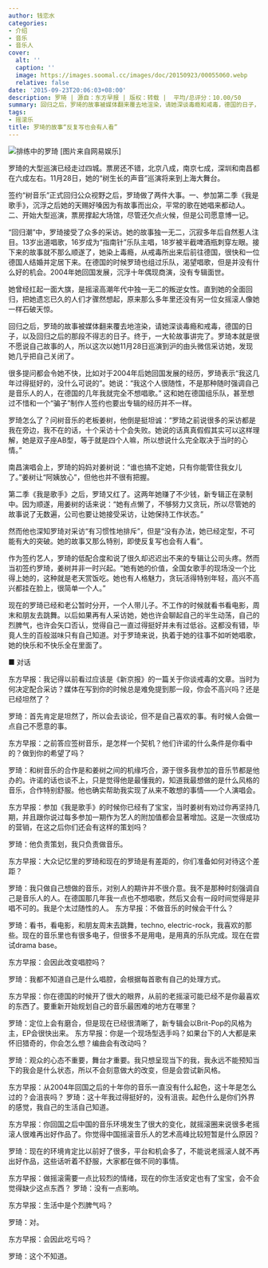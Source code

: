```yaml
---
author: 钱恋水
categories:
- 介绍
- 音乐
- 音乐人
cover:
  alt: ''
  caption: ''
  image: https://images.soomal.cc/images/doc/20150923/00055060.webp
  relative: false
date: '2015-09-23T20:06:03+08:00'
description: 罗琦 | 源自：东方早报 | 版权：转载 |  平均/总评分：10.00/50
summary: 回归之后，罗琦的故事被媒体翻来覆去地渲染，请她深谈毒瘾和戒毒，德国的日子，以及回归之后的那段不得志的日子。终于，一大轮故事讲完了。罗琦本就是很不愿说自己故事的人，所以这次以她11月28日巡演到沪的由头微信采访她，发现她几乎把自己关闭了……
tags:
- 摇滚乐
title: 罗琦的故事“反复写也会有人看”
---
```


![排练中的罗琦 [图片来自网易娱乐]](https://images.soomal.cc/images/doc/20150923/00055060.webp)





罗琦的大型巡演已经走过四城。票房还不错，北京八成，南京七成，深圳和南昌都在六成左右。11月28日，她的“树生长的声音”巡演将来到上海大舞台。

签约“树音乐”正式回归公众视野之后，罗琦做了两件大事。一、参加第二季《我是歌手》，沉浮之后她的天赐好嗓因为有故事而出众，平常的歌在她唱来都动人。二、开始大型巡演，票房撑起大场馆，尽管还欠点火候，但是公司愿意博一记。

“回归潮”中，罗琦接受了众多的采访。她的故事独一无二，沉寂多年后自然惹人注目。13岁出道唱歌，16岁成为“指南针”乐队主唱，18岁被半截啤酒瓶刺穿左眼。接下来的故事就不那么顺遂了，她染上毒瘾，从戒毒所出来后前往德国，很快和一位德国人结婚并定居下来。在德国的时候罗琦也组过乐队，渴望唱歌，但是并没有什么好的机会。2004年她回国发展，沉浮十年偶现商演，没有专辑面世。

她曾经扛起一面大旗，是摇滚高潮年代中独一无二的叛逆女性。直到她的全面回归，把她遗忘已久的人们才骤然想起，原来那么多年里还没有另一位女摇滚人像她一样石破天惊。

回归之后，罗琦的故事被媒体翻来覆去地渲染，请她深谈毒瘾和戒毒，德国的日子，以及回归之后的那段不得志的日子。终于，一大轮故事讲完了。罗琦本就是很不愿说自己故事的人，所以这次以她11月28日巡演到沪的由头微信采访她，发现她几乎把自己关闭了。

很多提问都会令她不快，比如对于2004年后她回国发展的经历，罗琦表示“我这几年过得挺好的，没什么可说的”。她说：“我这个人很随性，不是那种随时强调自己是音乐人的人，在德国的几年我就完全不想唱歌。”
这和她在德国组乐队，甚至想过不惜和一个“骗子”制作人签约也要出专辑的经历并不一样。

罗琦怎么了？问树音乐的老板姜树，他倒是挺坦诚：“罗琦之前说很多的采访都是我在旁边，我不在的话，十个采访十个会失败。她说的话真真假假其实可以这样理解，她是双子座AB型，等于就是四个人嘛，所以想说什么完全取决于当时的心情。”

南昌演唱会上，罗琦的妈妈对姜树说：“谁也搞不定她，只有你能管住我女儿了。”姜树让“阿姨放心”，但他也并不很有把握。

第二季《我是歌手》之后，罗琦又红了。这两年她赚了不少钱，新专辑正在录制中。因为顺遂，用姜树的话来说：“她有点懒了，不够努力又贪玩，所以尽管她的故事说了无数遍，公司也要让她接受采访，让她保持工作状态。”

然而他也深知罗琦对采访“有习惯性地排斥”，但是“没有办法，她已经定型，不可能有大的突破。她的故事又那么特别，即使反复写也会有人看”。

作为签约艺人，罗琦的低配合度和说了很久却迟迟出不来的专辑让公司头疼。然而当初签约罗琦，姜树并非一时兴起。“她有她的价值，全国女歌手的现场没一个比得上她的，这种就是老天赏饭吃。她也有人格魅力，贪玩活得特别年轻，高兴不高兴都挂在脸上，很简单一个人。”

现在的罗琦已经和老公暂时分开，一个人带儿子。不工作的时候就看书看电影，周末和朋友去跳舞。以后如果再有人采访她，她也许会聊起自己的半生动荡，自己的烈脾气，也许会矢口否认，觉得自己一直过得挺好并未有过低谷。这都没有错，毕竟人生的百般滋味只有自己知道。对于罗琦来说，执着于她的往事不如听她唱歌，她的快乐和不快乐全在里面了。

■ 对话

东方早报：我记得以前看过应该是《新京报》的一篇关于你谈戒毒的文章。当时为何决定配合采访？媒体在写到你的时候总是难免提到那一段，你会不高兴吗？还是已经坦然了？

罗琦：首先肯定是坦然了，所以会去谈论，但不是自己喜欢的事。有时候人会做一点自己不愿意的事。

东方早报：之前答应签树音乐，是怎样一个契机？他们许诺的什么条件是你看中的？做到你的希望了吗？

罗琦：和树音乐的合作是和姜树之间的机缘巧合，源于很多我参加的音乐节都是他办的。许诺的话也谈不上，只是觉得他是最懂我的，知道我最想做的是什么风格的音乐，合作特别舒服。他也确实帮助我实现了从来不敢想的事情――个人演唱会。

东方早报：参加《我是歌手》的时候你已经有了宝宝，当时姜树有劝过你再坚持几期，并且跟你说过每多参加一期作为艺人的附加值都会显著增加。这是一次很成功的营销，在这之后你们还会有这样的策划吗？

罗琦：他负责策划，我只负责做音乐。

东方早报：大众记忆里的罗琦和现在的罗琦是有差距的，你们准备如何对待这个差距？

罗琦：我只做自己想做的音乐，对别人的期许并不很介意。我不是那种时刻强调自己是音乐人的人。在德国那几年我一点也不想唱歌，然后又会有一段时间觉得是非唱不可的。我是个太过随性的人。
东方早报：不做音乐的时候会干什么？

罗琦：看书，看电影，和朋友周末去跳舞，techno, electric-rock，我喜欢的那些。现在的音乐里也有很多电子，但很多不是用电，是用真的乐队完成。现在在尝试drama base。

东方早报：会因此改变唱腔吗？

罗琦：我都不知道自己是什么唱腔，会根据每首歌有自己的处理方式。

东方早报：你在德国的时候开了很大的眼界，从前的老摇滚可能已经不是你最喜欢的东西了。要重新开始规划自己的音乐最困难的地方在哪里？

罗琦：定位上会有磨合，但是现在已经很清晰了，新专辑会以Brit-Pop的风格为主，EP会很快出来。
东方早报：你是一个现场型选手吗？如果台下的人大都是来怀旧猎奇的，你会怎么想？编曲会有改动吗？

罗琦：观众的心态不重要，舞台才重要。我只想呈现当下的我，我永远不能预知当下的我会是什么状态，所以不会刻意做大的改变，但是会尝试新风格。

东方早报：从2004年回国之后的十年你的音乐一直没有什么起色，这十年是怎么过的？会沮丧吗？
罗琦：这十年我过得挺好的，没有沮丧。起色什么是你们外界的感觉，我自己的生活自己知道。

东方早报：你回国之后中国的音乐环境发生了很大的变化，就摇滚圈来说很多老摇滚人很难再出好作品了。你觉得中国摇滚音乐人的艺术高峰比较短暂是什么原因？

罗琦：现在的环境肯定比以前好了很多，平台和机会多了，不能说老摇滚人就不再出好作品，这些话听着不舒服，大家都在做不同的事情。

东方早报：做摇滚需要一点比较烈的情绪，现在的你生活安定也有了宝宝，会不会觉得缺少这点东西？
罗琦：没有一点影响。

东方早报：生活中是个烈脾气吗？

罗琦：对。

东方早报：会因此吃亏吗？

罗琦：这个不知道。